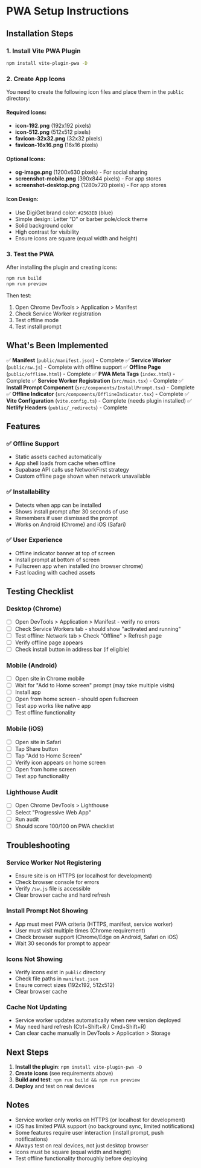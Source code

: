 # PWA Setup Instructions

## Installation Steps

### 1. Install Vite PWA Plugin
```bash
npm install vite-plugin-pwa -D
```

### 2. Create App Icons

You need to create the following icon files and place them in the `public` directory:

#### Required Icons:
- **icon-192.png** (192x192 pixels)
- **icon-512.png** (512x512 pixels)  
- **favicon-32x32.png** (32x32 pixels)
- **favicon-16x16.png** (16x16 pixels)

#### Optional Icons:
- **og-image.png** (1200x630 pixels) - For social sharing
- **screenshot-mobile.png** (390x844 pixels) - For app stores
- **screenshot-desktop.png** (1280x720 pixels) - For app stores

#### Icon Design:
- Use DigiGet brand color: `#2563EB` (blue)
- Simple design: Letter "D" or barber pole/clock theme
- Solid background color
- High contrast for visibility
- Ensure icons are square (equal width and height)

### 3. Test the PWA

After installing the plugin and creating icons:

```bash
npm run build
npm run preview
```

Then test:
1. Open Chrome DevTools > Application > Manifest
2. Check Service Worker registration
3. Test offline mode
4. Test install prompt

## What's Been Implemented

✅ **Manifest** (`public/manifest.json`) - Complete
✅ **Service Worker** (`public/sw.js`) - Complete with offline support
✅ **Offline Page** (`public/offline.html`) - Complete
✅ **PWA Meta Tags** (`index.html`) - Complete
✅ **Service Worker Registration** (`src/main.tsx`) - Complete
✅ **Install Prompt Component** (`src/components/InstallPrompt.tsx`) - Complete
✅ **Offline Indicator** (`src/components/OfflineIndicator.tsx`) - Complete
✅ **Vite Configuration** (`vite.config.ts`) - Complete (needs plugin installed)
✅ **Netlify Headers** (`public/_redirects`) - Complete

## Features

### ✅ Offline Support
- Static assets cached automatically
- App shell loads from cache when offline
- Supabase API calls use NetworkFirst strategy
- Custom offline page shown when network unavailable

### ✅ Installability
- Detects when app can be installed
- Shows install prompt after 30 seconds of use
- Remembers if user dismissed the prompt
- Works on Android (Chrome) and iOS (Safari)

### ✅ User Experience
- Offline indicator banner at top of screen
- Install prompt at bottom of screen
- Fullscreen app when installed (no browser chrome)
- Fast loading with cached assets

## Testing Checklist

### Desktop (Chrome)
- [ ] Open DevTools > Application > Manifest - verify no errors
- [ ] Check Service Workers tab - should show "activated and running"
- [ ] Test offline: Network tab > Check "Offline" > Refresh page
- [ ] Verify offline page appears
- [ ] Check install button in address bar (if eligible)

### Mobile (Android)
- [ ] Open site in Chrome mobile
- [ ] Wait for "Add to Home screen" prompt (may take multiple visits)
- [ ] Install app
- [ ] Open from home screen - should open fullscreen
- [ ] Test app works like native app
- [ ] Test offline functionality

### Mobile (iOS)
- [ ] Open site in Safari
- [ ] Tap Share button
- [ ] Tap "Add to Home Screen"
- [ ] Verify icon appears on home screen
- [ ] Open from home screen
- [ ] Test app functionality

### Lighthouse Audit
- [ ] Open Chrome DevTools > Lighthouse
- [ ] Select "Progressive Web App"
- [ ] Run audit
- [ ] Should score 100/100 on PWA checklist

## Troubleshooting

### Service Worker Not Registering
- Ensure site is on HTTPS (or localhost for development)
- Check browser console for errors
- Verify `/sw.js` file is accessible
- Clear browser cache and hard refresh

### Install Prompt Not Showing
- App must meet PWA criteria (HTTPS, manifest, service worker)
- User must visit multiple times (Chrome requirement)
- Check browser support (Chrome/Edge on Android, Safari on iOS)
- Wait 30 seconds for prompt to appear

### Icons Not Showing
- Verify icons exist in `public` directory
- Check file paths in `manifest.json`
- Ensure correct sizes (192x192, 512x512)
- Clear browser cache

### Cache Not Updating
- Service worker updates automatically when new version deployed
- May need hard refresh (Ctrl+Shift+R / Cmd+Shift+R)
- Can clear cache manually in DevTools > Application > Storage

## Next Steps

1. **Install the plugin**: `npm install vite-plugin-pwa -D`
2. **Create icons** (see requirements above)
3. **Build and test**: `npm run build && npm run preview`
4. **Deploy** and test on real devices

## Notes

- Service worker only works on HTTPS (or localhost for development)
- iOS has limited PWA support (no background sync, limited notifications)
- Some features require user interaction (install prompt, push notifications)
- Always test on real devices, not just desktop browser
- Icons must be square (equal width and height)
- Test offline functionality thoroughly before deploying

